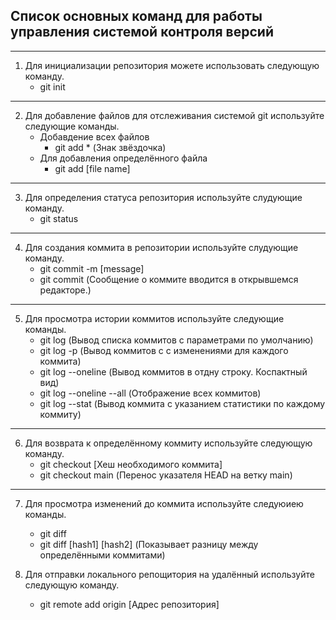 ##  Список основных команд для работы управления системой контроля версий
___
1. Для инициализации репозитория можете использовать следующую команду.
   * git init
---
2. Для добавление файлов для отслеживания системой git используйте следующие команды.
   * Добавдение всех файлов 
	   * git add * (Знак звёздочка)
	* Для добавления определённого файла
	   * git add [file name]
---
3. Для определения статуса репозитория используйте слудующие команду.
	* git status
---
4. Для создания коммита в репозитории используйте слудующие команду.
	* git commit -m [message]
	* git commit (Сообщение о коммите вводится в открывшемся редакторе.)
---
5. Для просмотра истории коммитов используйте следующие команды.
	* git log (Вывод списка коммитов с параметрами по умолчанию)
	* git log -p (Вывод коммитов с с изменениями для каждого коммита)
	* git log --oneline (Вывод коммитов в отдну строку. Коспактный вид)
   * git log --oneline --all (Отображение всех коммитов)
	* git log --stat (Вывод коммита с указанием статистики по каждому коммиту)
---
6. Для возврата к определённому коммиту используйте следующую команду.
   * git checkout [Хеш необходимого коммита]
	* git checkout main (Перенос указателя HEAD на ветку main)
---
7. Для просмотра изменений до коммита используйте следуюиею команды.
	* git diff 
	* git diff [hash1] [hash2] (Показывает разницу между определёнными коммитами)

8. Для отправки локального репощитория на удалённый используйте следующую команду.
	* git remote add origin [Адрес репозитория]

